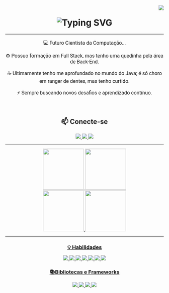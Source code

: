 <link rel="preconnect" href="https://fonts.googleapis.com">
<link rel="preconnect" href="https://fonts.gstatic.com" crossorigin>
<link href="https://fonts.googleapis.com/css2?family=Roboto&display=swap" rel="stylesheet">

<img align="right"  src="https://visitor-badge.laobi.icu/badge?page_id=Emanuelbrit96">

<h1 align="center">
<img src="https://readme-typing-svg.demolab.com?font=Fira+Code&weight=600&size=40&pause=1000&color=0BB85F&center=true&vCenter=true&width=700&lines=HELLO!+Emanuel+Brit_o+aqui..." alt="Typing SVG" />
</h1>

---


<div align="center">
<font size="3" face="Roboto">
<p>
💻
Futuro Cientista da Computação...
</p>
<p>
⚙️
Possuo formação em Full Stack, mas tenho uma quedinha pela área de Back-End.
</p>
<p>
☕
Ultimamente tenho me aprofundado no mundo do Java; é só choro em ranger de dentes, mas tenho curtido.
</p>
<p>
⚡
Sempre buscando novos desafios e aprendizado contínuo.
</p>
</font>
<br/>

<h2>&#128235; Conecte-se</h2>
<div>

<a href="https://www.linkedin.com/in/emanuelbrit-o/">
  <img height="" src="https://img.shields.io/badge/LinkedIn-000?style=for-the-badge&logo=linkedin&logoColor"/>

<a href="mailto:emanuelbrit96@hotmail.com">
  <img height="" src="https://img.shields.io/badge/outlook-EEE?style=for-the-badge&logo=Mail&logoColor"/>

<a href="https://discord.com/channels/1073077912930107423/1156060549717692548">
  <img height="" src="https://img.shields.io/badge/Discord-000?style=for-the-badge&logo=discord"/>

</div>

---

<div align="center" >
<a href="https://github.com/Emanuelbrit96">
  <img height="130em" src="https://github-readme-stats.vercel.app/api?username=Emanuelbrit96&show_icons=true&theme=tokyonight&include_all_commits=true&count_private=true"/>

  <img height="130em" src="https://github-readme-stats.vercel.app/api/top-langs/?username=Emanuelbrit96&layout=compact&langs_count=7&theme=tokyonight"/>

<div>
<a href= "https://github.com/Emanuelbrit96/conversor_java">
 <img height="130em" src="https://github-readme-stats.vercel.app/api/pin/?username=Emanuelbrit96&repo=conversor_java&layout=compact&langs_count=7&theme=tokyonight"/>

<a href= "https://github.com/Emanuelbrit96/D-codificador_de_Txts">
 <img height="130em" src="https://github-readme-stats.vercel.app/api/pin/?username=Emanuelbrit96&repo=D-codificador_de_Txts&layout=compact&langs_count=7&theme=tokyonight"/>

</div>

</div>

---



### :bulb: Habilidades

<div>

<img height="" src="https://img.shields.io/badge/HTML5-EEE?style=for-the-badge&logo=html5"/>
<img height="" src="https://img.shields.io/badge/CSS3-000?style=for-the-badge&logo=CSS3"/>
<img height="" src="https://img.shields.io/badge/JAVA-EEE?style=for-the-badge&logo=java"/>
<img height="" src="https://img.shields.io/badge/JavaScript-000?style=for-the-badge&logo=javascript"/>
<img height="" src="https://img.shields.io/badge/Python-EEE?style=for-the-badge&logo=python"/>
<img height="" src="https://img.shields.io/badge/GIT-000?style=for-the-badge&logo=GIT"/>
<img height="" src="https://img.shields.io/badge/sql-EEE?style=for-the-badge&logo=SQL"/>


</div>

### :books:Bibliotecas e Frameworks

<div>
<img height="" src="https://img.shields.io/badge/React-EEE?style=for-the-badge&logo=react"/>
<img height="" src="https://img.shields.io/badge/Spring_boot-EEE?style=for-the-badge&logo=spring"/>
<img height="" src="https://img.shields.io/badge/Mysql-EEE?style=for-the-badge&logo=mysql"/>
<img height="" src="https://img.shields.io/badge/postgresql-EEE?style=for-the-badge&logo=postgresql"/>


</div>

